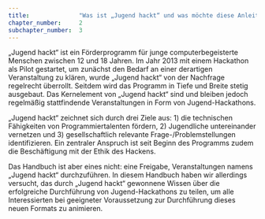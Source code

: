 ```yaml
---
title: 				"Was ist „Jugend hackt“ und was möchte diese Anleitung nicht?"
chapter_number: 	2
subchapter_number:	3
---
```


„Jugend hackt“ ist ein Förderprogramm für junge computerbegeisterte Menschen zwischen 12 und 18 Jahren. Im Jahr 2013 mit einem Hackathon als Pilot gestartet, um zunächst den Bedarf an einer derartigen Veranstaltung zu klären, wurde „Jugend hackt“ von der Nachfrage regelrecht überrollt. Seitdem wird das Programm in Tiefe und Breite stetig ausgebaut. Das Kernelement von „Jugend hackt“ sind und bleiben jedoch regelmäßig stattfindende Veranstaltungen in Form von Jugend-Hackathons.

„Jugend hackt“ zeichnet sich durch drei Ziele aus: 1) die technischen Fähigkeiten von Programmiertalenten fördern, 2) Jugendliche untereinander vernetzen und 3) gesellschaftlich relevante Frage-/Problemstellungen identifizieren. Ein zentraler Anspruch  ist seit Beginn des Programms zudem die Beschäftigung mit der Ethik des Hackens. 

Das Handbuch ist aber eines nicht: eine Freigabe, Veranstaltungen namens „Jugend hackt“ durchzuführen. In diesem Handbuch haben wir allerdings versucht, das durch „Jugend hackt“ gewonnene Wissen über die erfolgreiche Durchführung von Jugend-Hackathons zu teilen, um alle Interessierten bei geeigneter Voraussetzung zur Durchführung dieses neuen Formats zu animieren.
